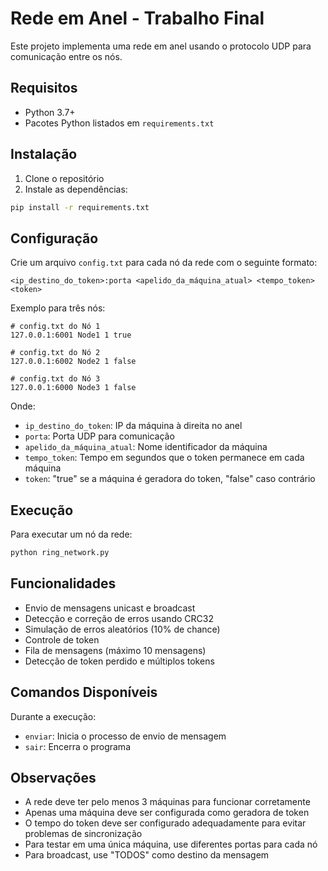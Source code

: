 # Rede em Anel - Trabalho Final

Este projeto implementa uma rede em anel usando o protocolo UDP para comunicação entre os nós.

## Requisitos

- Python 3.7+
- Pacotes Python listados em `requirements.txt`

## Instalação

1. Clone o repositório
2. Instale as dependências:
```bash
pip install -r requirements.txt
```

## Configuração

Crie um arquivo `config.txt` para cada nó da rede com o seguinte formato:
```
<ip_destino_do_token>:porta <apelido_da_máquina_atual> <tempo_token> <token>
```

Exemplo para três nós:
```
# config.txt do Nó 1
127.0.0.1:6001 Node1 1 true

# config.txt do Nó 2
127.0.0.1:6002 Node2 1 false

# config.txt do Nó 3
127.0.0.1:6000 Node3 1 false
```

Onde:
- `ip_destino_do_token`: IP da máquina à direita no anel
- `porta`: Porta UDP para comunicação
- `apelido_da_máquina_atual`: Nome identificador da máquina
- `tempo_token`: Tempo em segundos que o token permanece em cada máquina
- `token`: "true" se a máquina é geradora do token, "false" caso contrário

## Execução

Para executar um nó da rede:
```bash
python ring_network.py
```

## Funcionalidades

- Envio de mensagens unicast e broadcast
- Detecção e correção de erros usando CRC32
- Simulação de erros aleatórios (10% de chance)
- Controle de token
- Fila de mensagens (máximo 10 mensagens)
- Detecção de token perdido e múltiplos tokens

## Comandos Disponíveis

Durante a execução:
- `enviar`: Inicia o processo de envio de mensagem
- `sair`: Encerra o programa

## Observações

- A rede deve ter pelo menos 3 máquinas para funcionar corretamente
- Apenas uma máquina deve ser configurada como geradora de token
- O tempo do token deve ser configurado adequadamente para evitar problemas de sincronização
- Para testar em uma única máquina, use diferentes portas para cada nó
- Para broadcast, use "TODOS" como destino da mensagem 